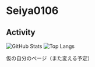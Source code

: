 # Seiya0106

## Activity

![GitHub Stats](https://github-readme-stats.vercel.app/api?username=Seiya0106&show_icons=true&theme=dark)
![Top Langs](https://github-readme-stats.vercel.app/api/top-langs/?username=Seiya0106&layout=compact&theme=dark)

仮の自分のページ（また変える予定）<a href="https://seiya0106.github.io/self-introduction/Introduce/index.html" target="_blank">
